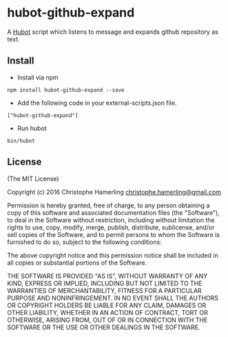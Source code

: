 # hubot-github-expand

A [Hubot](http://hubot.github.com) script which listens to message and expands github repository as text.

## Install

- Install via npm

```
npm install hubot-github-expand --save
```
- Add the following code in your external-scripts.json file.

```
["hubot-github-expand"]
```

- Run hubot

```
bin/hubot
```

## License

(The MIT License)

Copyright (c) 2016 Christophe Hamerling <christophe.hamerling@gmail.com>

Permission is hereby granted, free of charge, to any person obtaining a copy
of this software and associated documentation files (the "Software"), to deal
in the Software without restriction, including without limitation the rights
to use, copy, modify, merge, publish, distribute, sublicense, and/or sell
copies of the Software, and to permit persons to whom the Software is
furnished to do so, subject to the following conditions:

The above copyright notice and this permission notice shall be included in
all copies or substantial portions of the Software.

THE SOFTWARE IS PROVIDED "AS IS", WITHOUT WARRANTY OF ANY KIND, EXPRESS OR
IMPLIED, INCLUDING BUT NOT LIMITED TO THE WARRANTIES OF MERCHANTABILITY,
FITNESS FOR A PARTICULAR PURPOSE AND NONINFRINGEMENT. IN NO EVENT SHALL THE
AUTHORS OR COPYRIGHT HOLDERS BE LIABLE FOR ANY CLAIM, DAMAGES OR OTHER
LIABILITY, WHETHER IN AN ACTION OF CONTRACT, TORT OR OTHERWISE, ARISING
FROM, OUT OF OR IN CONNECTION WITH THE SOFTWARE OR THE USE OR OTHER DEALINGS
IN THE SOFTWARE.

